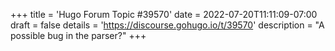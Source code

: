 +++
title = 'Hugo Forum Topic #39570'
date = 2022-07-20T11:11:09-07:00
draft = false
details = 'https://discourse.gohugo.io/t/39570'
description = "A possible bug in the parser?"
+++
